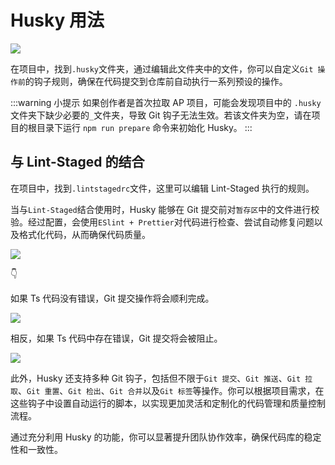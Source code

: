 # Husky 用法

![](/QQ20250115-164245.png)

在项目中，找到`.husky`文件夹，通过编辑此文件夹中的文件，你可以自定义`Git 操作前`的钩子规则，确保在代码提交到仓库前自动执行一系列预设的操作。

:::warning 小提示
如果创作者是首次拉取 AP 项目，可能会发现项目中的 `.husky` 文件夹下缺少必要的`_`文件夹，导致 Git 钩子无法生效。若该文件夹为空，请在项目的根目录下运行 `npm run prepare` 命令来初始化 Husky。
:::

## 与 Lint-Staged 的结合

在项目中，找到`.lintstagedrc`文件，这里可以编辑 Lint-Staged 执行的规则。

当与`Lint-Staged`结合使用时，Husky 能够在 Git 提交前对`暂存区`中的文件进行校验。经过配置，会使用`ESlint + Prettier`对代码进行检查、尝试自动修复问题以及格式化代码，从而确保代码质量。

![](/QQ20250115-165106.png)

👇

如果 Ts 代码没有错误，Git 提交操作将会顺利完成。

![](/QQ20250115-164848.png)

相反，如果 Ts 代码中存在错误，Git 提交将会被阻止。

![](/QQ20250115-181214.png)

此外，Husky 还支持多种 Git 钩子，包括但不限于`Git 提交`、`Git 推送`、`Git 拉取`、`Git 重置`、`Git 检出`、`Git 合并`以及`Git 标签`等操作。你可以根据项目需求，在这些钩子中设置自动运行的脚本，以实现更加灵活和定制化的代码管理和质量控制流程。

通过充分利用 Husky 的功能，你可以显著提升团队协作效率，确保代码库的稳定性和一致性。
